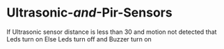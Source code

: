 # Ultrasonic-_and_-Pir-Sensors
If Ultrasonic sensor distance is less than 30 and motion not detected that Leds turn on Else Leds turn off and Buzzer turn on 

